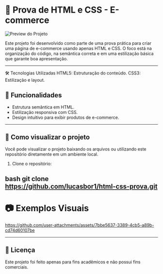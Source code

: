 # 📄 Prova de HTML e CSS - E-commerce

![Preview do Projeto](https://github.com/user-attachments/assets/3edb4aa6-3e65-4af0-b896-6e8bd8bdb99e)

Este projeto foi desenvolvido como parte de uma prova prática para criar uma página de e-commerce usando apenas HTML e CSS. O foco está na organização do código, na semântica correta e em uma estilização básica que garante boa apresentação.

---
🛠️ Tecnologias Utilizadas
HTML5: Estruturação do conteúdo.
CSS3: Estilização e layout.


## 📌 Funcionalidades

- Estrutura semântica em HTML.
- Estilização responsiva com CSS.
- Design intuitivo para exibir produtos de e-commerce.

---

## 🎯 Como visualizar o projeto

Você pode visualizar o projeto baixando os arquivos ou utilizando este repositório diretamente em um ambiente local.

1. Clone o repositório:
   
bash
  git clone https://github.com/lucasbor1/html-css-prova.git
   ---
#   📷 Exemplos Visuais

https://github.com/user-attachments/assets/7bbe5637-3389-4cb5-a89b-cd74d60107be

---
## 📄 Licença

Este projeto foi feito apenas para fins acadêmicos e não possui fins comerciais.

